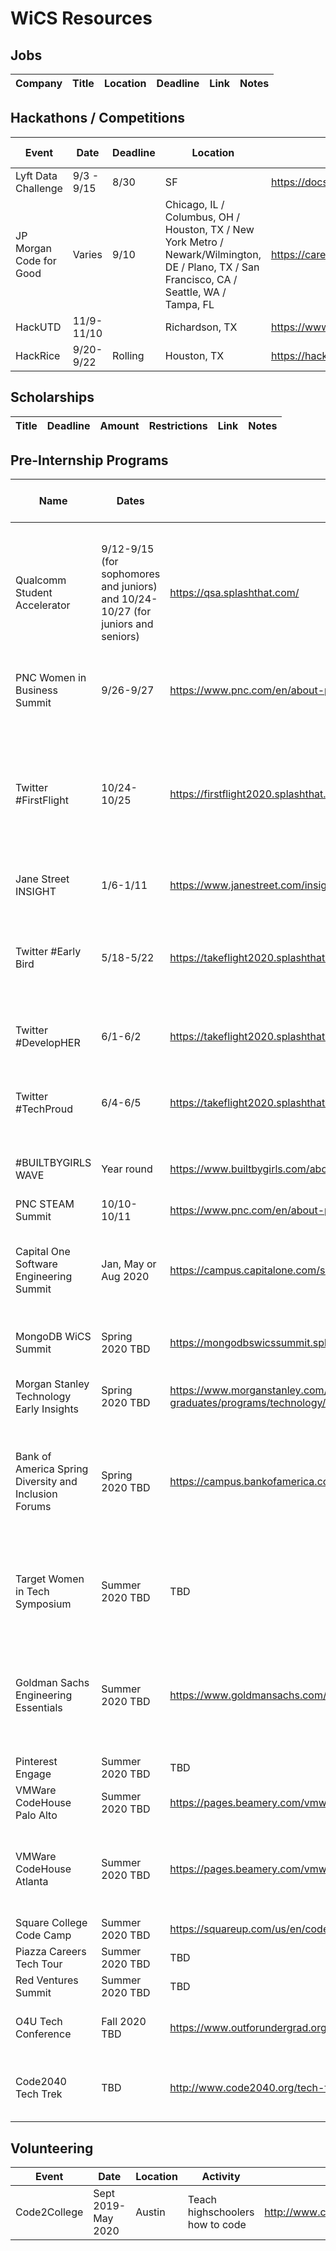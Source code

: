 # WiCS Resources
## Jobs
| Company | Title | Location | Deadline | Link  | Notes |
|---|---|---|---|---|---|


## Hackathons / Competitions
| Event | Date | Deadline | Location | Link  | Travel Reimbursements  | Notes |
|---|---|---|---|---|---|---|
| Lyft Data Challenge | 9/3 - 9/15 | 8/30 | SF| https://docs.google.com/document/d/1lrCr1d9DPKukdpsLshmDiVGuzgRkpAi9vmHevZGNchk/edit |  | |
| JP Morgan Code for Good | Varies | 9/10 | Chicago, IL / Columbus, OH / Houston, TX / New York Metro / Newark/Wilmington, DE / Plano, TX / San Francisco, CA / Seattle, WA / Tampa, FL| https://careers.jpmorgan.com/us/en/students/programs/code-for-good | Yes | Can lead to internships and full time |
| HackUTD |	11/9-11/10	|	| Richardson, TX	| https://www.hackutd.co/	| Yes | |
| HackRice |	9/20-9/22 |	Rolling |	Houston, TX	| https://hack.rice.edu/	| Yes | |


## Scholarships
| Title | Deadline | Amount | Restrictions | Link  | Notes |
|---|---|---|---|---|---|


## Pre-Internship Programs
|Name |	Dates	| Link	| Open yet?	| Deadline	| All expenses paid?|	Notes|
|---|---|---|---|---|---|---|
|Qualcomm Student Accelerator |	9/12-9/15 (for sophomores and juniors) and 10/24-10/27 (for juniors and seniors) |	https://qsa.splashthat.com/ |	Yes	| 8/18 for September. 9/22 for October. |	Yes	 | All selected candidates will be able to interview for a 2020 SWE internship/full-time. Must apply through Jumpstart. Not women specific. |
|PNC Women in Business Summit |	9/26-9/27 |	https://www.pnc.com/en/about-pnc/careers/students/student-events.html	| Yes	| 9/6	 | Yes |	Business or Technology major with 3.0 GPA or higher. |
|Twitter #FirstFlight	| 10/24-10/25 |	https://firstflight2020.splashthat.com/	| Yes |	9/24	| Yes	| For current third year students who identify as black, Hispanic/Latinx and/or Native American. All candidates will interview for internships. Not women specific. |
|Jane Street INSIGHT |	1/6-1/11 |	https://www.janestreet.com/insight/ |	Yes |	10/20 |	Yes | |
|Twitter #Early Bird |	5/18-5/22	| https://takeflight2020.splashthat.com/ | Yes	| 4/5	| Yes |	For first year CS students who identify as black, Hispanic/Latinx and/or Native American. Not women specific. |
|Twitter #DevelopHER	| 6/1-6/2	| https://takeflight2020.splashthat.com/	| Yes	 | 4/5 |	Yes	 | For second year CS/CE students |
|Twitter #TechProud	 | 6/4-6/5	| https://takeflight2020.splashthat.com/ |	Yes	 | 4/5 | Yes	| For second year CS students who identify as LGBTQIA. Not women specific. | 
|#BUILTBYGIRLS WAVE	|Year round |	https://www.builtbygirls.com/about-wave |	Yes	| Rolling	 | No expense needed	 | Remote mentorship program.|
|PNC STEAM Summit |	10/10-10/11	| https://www.pnc.com/en/about-pnc/careers/students/student-events.html	| No |	TBD |	TBD |	Not women specific. Not tech specific. |
|Capital One Software Engineering Summit |	Jan, May or Aug 2020	| https://campus.capitalone.com/summits/	| No	| TBD	 | TBD	| For current college freshmen and sophomores. Not women specific. | 
|MongoDB WiCS Summit |	Spring 2020 TBD	| https://mongodbswicssummit.splashthat.com/	| No	| TBD |	Yes	| Open to freshman and sophomores in CS/related fields. |
|Morgan Stanley Technology Early Insights	| Spring 2020 TBD |	https://www.morganstanley.com/people-opportunities/students-graduates/programs/technology/technology-showcase-north-america/ |	No |	TBD	 |No | |	
|Bank of America Spring Diversity and Inclusion Forums |	Spring 2020 TBD |	https://campus.bankofamerica.com/careers/bank_of_america_spring_diversity_and_inclusion_forum.html |	No	 | TBD	| TBD |	For current female and ethnically diverse freshmen and sophomores. Not women specific. Not all are tech specific.|
|Target Women in Tech Symposium |	Summer 2020 TBD	 | TBD	| No	| TBD	| TBD	| For current college sophomores. Guaranteed interview for Target 2020 SWE internship. |
|Goldman Sachs Engineering Essentials	 | Summer 2020 TBD	| https://www.goldmansachs.com/careers/students/programs/americas/engineering-essentials.html	 | No	| TBD |	Yes |	Applicants should be black, Hispanic/Latino, Native American and/or women. Not women specific. |
|Pinterest Engage |	Summer 2020 TBD | TBD | No |	TBD	 | No	| Not women specific.|
|VMWare CodeHouse Palo Alto	| Summer 2020 TBD	| https://pages.beamery.com/vmware/page/codehouse	 | No	| TBD	 | Yes| |	
|VMWare CodeHouse Atlanta	| Summer 2020 TBD | https://pages.beamery.com/vmware/page/codehouseatl |	No |	TBD	 | Yes |	For CS/Computer Engineering female students who identify as Black and Latina. |
|Square College Code Camp	| Summer 2020 TBD	| https://squareup.com/us/en/code-camp	| No	| TBD | Yes | |	
|Piazza Careers Tech Tour	| Summer 2020 TBD	| TBD |	No | TBD | Yes	| Not women specific. |
|Red Ventures Summit |	Summer 2020 TBD | TBD |	No	| TBD	| TBD | |	
|O4U Tech Conference	| Fall 2020 TBD	| https://www.outforundergrad.org/tech	| No	| TBD	| TBD |	Not women specific. For LGBTQ+ students. |
|Code2040 Tech Trek |	TBD	| http://www.code2040.org/tech-trek	 | No |	TBD	| TBD |	Candidates must self-identify as Black and/or Latinx. |

## Volunteering
| Event | Date | Location | Activity | Link  | Notes |
|---|---|---|---|---|---|
|Code2College |	Sept 2019-May 2020 |	Austin |	Teach highschoolers how to code |	http://www.code2college.org/ | |
